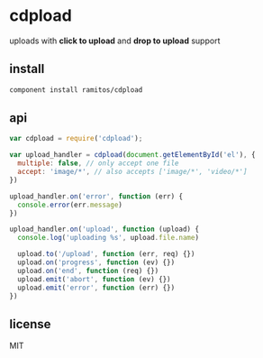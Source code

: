 # cdpload

uploads with **click to upload** and **drop to upload** support

## install

```bash
component install ramitos/cdpload
```

## api

```js
var cdpload = require('cdpload');

var upload_handler = cdpload(document.getElementById('el'), {
  multiple: false, // only accept one file
  accept: 'image/*', // also accepts ['image/*', 'video/*']
})

upload_handler.on('error', function (err) {
  console.error(err.message)
})

upload_handler.on('upload', function (upload) {
  console.log('uploading %s', upload.file.name)

  upload.to('/upload', function (err, req) {})
  upload.on('progress', function (ev) {})
  upload.on('end', function (req) {})
  upload.emit('abort', function (ev) {})
  upload.emit('error', function (err) {})
})
```

## license

MIT